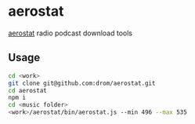 # aerostat

[aerostat](http://www.aquarium.ru/misc/aerostat/) radio podcast download tools

## Usage

```sh
cd <work>
git clone git@github.com:drom/aerostat.git
cd aerostat
npm i
cd <music folder>
<work>/aerostat/bin/aerostat.js --min 496 --max 535
```
